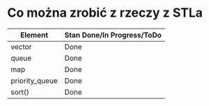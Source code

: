 # Co można zrobić z rzeczy z STLa

| Element | Stan Done/In Progress/ToDo |
| ------  | ------------------------------- |
| vector  | Done |
| queue   | Done |
| map | Done |
| priority_queue | Done |
| sort() | Done |
